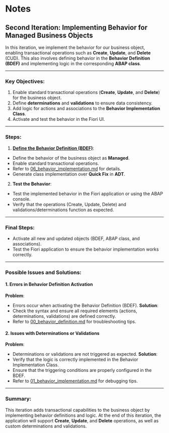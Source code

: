 # Notes
## Second Iteration: Implementing Behavior for Managed Business Objects
In this iteration, we implement the behavior for our business object, enabling transactional operations such as **Create**, **Update**, and **Delete** (CUD). This also involves defining behavior in the **Behavior Definition (BDEF)** and implementing logic in the corresponding **ABAP class**.

---
### Key Objectives:
1. Enable standard transactional operations (**Create**, **Update**, and **Delete**) for the business object.
2. Define **determinations** and **validations** to ensure data consistency.
3. Add logic for actions and associations to the **Behavior Implementation Class**.
4. Activate and test the behavior in the Fiori UI.
---
### Steps:
1. **[Define the Behavior Definition (BDEF)](./06_behavior_implementation.md)**:
  - Define the behavior of the business object as **Managed**.
  - Enable standard transactional operations.
  - Refer to [06_behavior_implementation.md](./06_behavior_implementation.md) for details.
  - Generate class implementation over **Quick Fix** in **ADT**.
2. **Test the Behavior**:
  - Test the implemented behavior in the Fiori application or using the ABAP console.
  - Verify that the operations (Create, Update, Delete) and validations/determinations function as expected.
---
### Final Steps:
- Activate all new and updated objects (BDEF, ABAP class, and associations).
- Test the Fiori application to ensure the behavior implementation works correctly.
---
### Possible Issues and Solutions:
#### 1. **Errors in Behavior Definition Activation**
  **Problem**:
  - Errors occur when activating the Behavior Definition (BDEF).
  **Solution**:
  - Check the syntax and ensure all required elements (actions, determinations, validations) are defined correctly.
  - Refer to [00_behavior_definition.md](./00_behavior_definition.md) for troubleshooting tips.
#### 2. **Issues with Determinations or Validations**
  **Problem**:
  - Determinations or validations are not triggered as expected.
  **Solution**:
  - Verify that the logic is correctly implemented in the Behavior Implementation Class.
  - Ensure that the triggering conditions are properly configured in the BDEF.
  - Refer to [01_behavior_implementation.md](./01_behavior_implementation.md) for debugging tips.
---
### Summary:
This iteration adds transactional capabilities to the business object by implementing behavior definitions and logic. At the end of this iteration, the application will support **Create**, **Update**, and **Delete** operations, as well as custom determinations and validations.